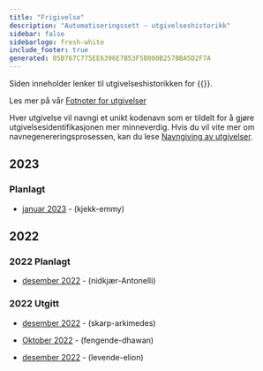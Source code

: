 ```yaml
---
title: "Frigivelse"
description: "Automatiseringssett – utgivelseshistorikk"
sidebar: false
sidebarlogo: fresh-white
include_footer: true
generated: 05B767C775EE6396E7B53F5B000B257BBA5D2F7A
---
```


Siden inneholder lenker til utgivelseshistorikken for {{<product-name>}}.

Les mer på vår [Fotnoter for utgivelser](/nb/releases/milestones)

Hver utgivelse vil navngi et unikt kodenavn som er tildelt for å gjøre utgivelsesidentifikasjonen mer minneverdig. Hvis du vil vite mer om navnegenereringsprosessen, kan du lese [Navngiving av utgivelser](/nb/releases/naming).

## 2023

### Planlagt

- [januar 2023](/nb/releases/january-2023) - (kjekk-emmy)

## 2022

### 2022 Planlagt

- [desember 2022](/nb/releases/december-2022) - (nidkjær-Antonelli)

### 2022 Utgitt

- [desember 2022](/nb/releases/november-2022) - (skarp-arkimedes)

- [Oktober 2022](/nb/releases/october-2022) - (fengende-dhawan)

- [desember 2022](/nb/releases/september-2022) - (levende-elion)
